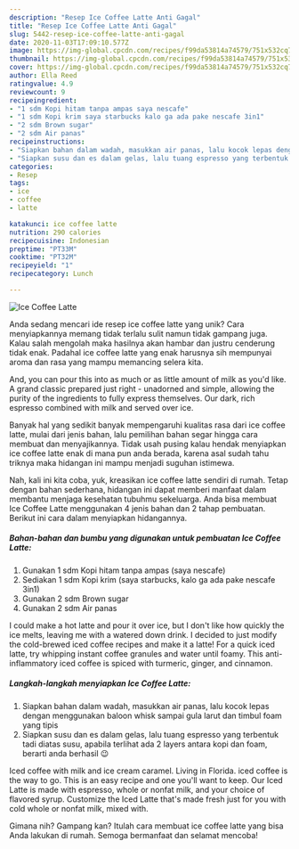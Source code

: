 ```yaml
---
description: "Resep Ice Coffee Latte Anti Gagal"
title: "Resep Ice Coffee Latte Anti Gagal"
slug: 5442-resep-ice-coffee-latte-anti-gagal
date: 2020-11-03T17:09:10.577Z
image: https://img-global.cpcdn.com/recipes/f99da53814a74579/751x532cq70/ice-coffee-latte-foto-resep-utama.jpg
thumbnail: https://img-global.cpcdn.com/recipes/f99da53814a74579/751x532cq70/ice-coffee-latte-foto-resep-utama.jpg
cover: https://img-global.cpcdn.com/recipes/f99da53814a74579/751x532cq70/ice-coffee-latte-foto-resep-utama.jpg
author: Ella Reed
ratingvalue: 4.9
reviewcount: 9
recipeingredient:
- "1 sdm Kopi hitam tanpa ampas saya nescafe"
- "1 sdm Kopi krim saya starbucks kalo ga ada pake nescafe 3in1"
- "2 sdm Brown sugar"
- "2 sdm Air panas"
recipeinstructions:
- "Siapkan bahan dalam wadah, masukkan air panas, lalu kocok lepas dengan menggunakan baloon whisk sampai gula larut dan timbul foam yang tipis"
- "Siapkan susu dan es dalam gelas, lalu tuang espresso yang terbentuk tadi diatas susu, apabila terlihat ada 2 layers antara kopi dan foam, berarti anda berhasil 😉"
categories:
- Resep
tags:
- ice
- coffee
- latte

katakunci: ice coffee latte 
nutrition: 290 calories
recipecuisine: Indonesian
preptime: "PT33M"
cooktime: "PT32M"
recipeyield: "1"
recipecategory: Lunch

---
```



![Ice Coffee Latte](https://img-global.cpcdn.com/recipes/f99da53814a74579/751x532cq70/ice-coffee-latte-foto-resep-utama.jpg)

Anda sedang mencari ide resep ice coffee latte yang unik? Cara menyiapkannya memang tidak terlalu sulit namun tidak gampang juga. Kalau salah mengolah maka hasilnya akan hambar dan justru cenderung tidak enak. Padahal ice coffee latte yang enak harusnya sih mempunyai aroma dan rasa yang mampu memancing selera kita.

And, you can pour this into as much or as little amount of milk as you&#39;d like. A grand classic prepared just right - unadorned and simple, allowing the purity of the ingredients to fully express themselves. Our dark, rich espresso combined with milk and served over ice.

Banyak hal yang sedikit banyak mempengaruhi kualitas rasa dari ice coffee latte, mulai dari jenis bahan, lalu pemilihan bahan segar hingga cara membuat dan menyajikannya. Tidak usah pusing kalau hendak menyiapkan ice coffee latte enak di mana pun anda berada, karena asal sudah tahu triknya maka hidangan ini mampu menjadi suguhan istimewa.


Nah, kali ini kita coba, yuk, kreasikan ice coffee latte sendiri di rumah. Tetap dengan bahan sederhana, hidangan ini dapat memberi manfaat dalam membantu menjaga kesehatan tubuhmu sekeluarga. Anda bisa membuat Ice Coffee Latte menggunakan 4 jenis bahan dan 2 tahap pembuatan. Berikut ini cara dalam menyiapkan hidangannya.

<!--inarticleads1-->

##### Bahan-bahan dan bumbu yang digunakan untuk pembuatan Ice Coffee Latte:

1. Gunakan 1 sdm Kopi hitam tanpa ampas (saya nescafe)
1. Sediakan 1 sdm Kopi krim (saya starbucks, kalo ga ada pake nescafe 3in1)
1. Gunakan 2 sdm Brown sugar
1. Gunakan 2 sdm Air panas


I could make a hot latte and pour it over ice, but I don&#39;t like how quickly the ice melts, leaving me with a watered down drink. I decided to just modify the cold-brewed iced coffee recipes and make it a latte! For a quick iced latte, try whipping instant coffee granules and water until foamy. This anti-inflammatory iced coffee is spiced with turmeric, ginger, and cinnamon. 

<!--inarticleads2-->

##### Langkah-langkah menyiapkan Ice Coffee Latte:

1. Siapkan bahan dalam wadah, masukkan air panas, lalu kocok lepas dengan menggunakan baloon whisk sampai gula larut dan timbul foam yang tipis
1. Siapkan susu dan es dalam gelas, lalu tuang espresso yang terbentuk tadi diatas susu, apabila terlihat ada 2 layers antara kopi dan foam, berarti anda berhasil 😉


Iced coffee with milk and ice cream caramel. Living in Florida. iced coffee is the way to go. This is an easy recipe and one you&#39;ll want to keep. Our Iced Latte is made with espresso, whole or nonfat milk, and your choice of flavored syrup. Customize the Iced Latte that&#39;s made fresh just for you with cold whole or nonfat milk, mixed with. 

Gimana nih? Gampang kan? Itulah cara membuat ice coffee latte yang bisa Anda lakukan di rumah. Semoga bermanfaat dan selamat mencoba!
